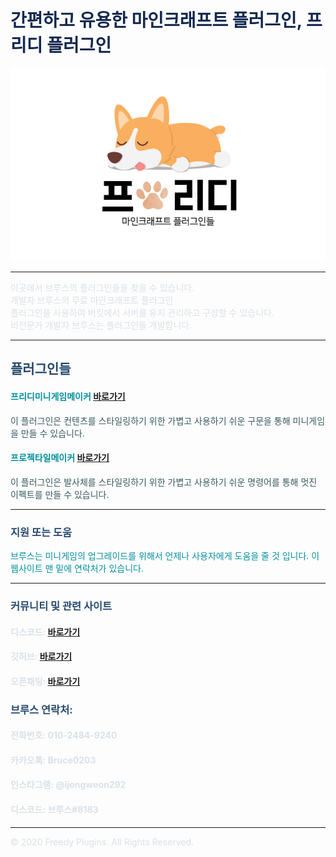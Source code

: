 <!-- .slide: data-background="./image1.png" -->

<link rel="shortcut icon" type="image/png" href="/favicon.ico">

# <font color='#142850'>간편하고 유용한 마인크래프트 플러그인, 프리디 플러그인</font>

![image](FreedyPlugins.png)

***

<font color='#dae1e7'>이곳에서 브루스의 플러그인들을 찾을 수 있습니다.</font>  
<font color='#dae1e7'>개발자 브루스의 무료 마인크래프트 플러그인</font>  
<font color='#dae1e7'>플러그인을 사용하여 버킷에서 서버를 유지 관리하고 구성할 수 있습니다.</font>  
<font color='#dae1e7'>비전문가 개발자 브루스는 플러그인들 개발합니다.</font>  

***

## <font color='#27496d'>플러그인들</font>

#### __<font color='#00909e'>프리디미니게임메이커</font>__ [바로가기](./FreedyMinigameMaker)
<font color='#38595E'>이 플러그인은 컨텐츠를 스타일링하기 위한 가볍고 사용하기 쉬운 구문을 통해 미니게임을 만들 수 있습니다.</font>

#### __<font color='#00909e'>프로젝타일메이커</font>__ [바로가기](./ProjectileMaker)
<font color='#38595E'>이 플러그인은 발사체를 스타일링하기 위한 가볍고 사용하기 쉬운 명령어를 통해 멋진 이펙트를 만들 수 있습니다.</font>

***

### <font color='#27496d'>지원 또는 도움</font>
<font color='#00909e'>브루스는 미니게임의 업그레이드를 위해서 언제나 사용자에게 도움을 줄 것 입니다. 이 웹사이트 맨 밑에 연락처가 있습니다.</font>

***

### <font color='#27496d'>커뮤니티 및 관련 사이트</font>

#### <font color='#dae1e7'>디스코드: </font> [바로가기](https://discord.gg/xej5Ut3)
#### <font color='#dae1e7'>깃허브: </font> [바로가기](https://github.com/FreedyPlugins)
#### <font color='#dae1e7'>오픈채팅: </font> [바로가기](https://open.kakao.com/o/gzol3Qeb)  

### <font color='#27496d'>브루스 연락처:</font>

#### <font color='#dae1e7'>전화번호: 010-2484-9240</font>
#### <font color='#dae1e7'>카카오톡: Bruce0203</font>
#### <font color='#dae1e7'>인스타그램: @ijongweon292</font>
#### <font color='#dae1e7'>디스코드: 브루스#8183</font>

***

<font color='#dae1e7'>© 2020 Freedy Plugins. All Rights Reserved.</font>

